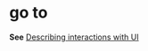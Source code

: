 # go to

**See** [Describing interactions with UI](/style-guide/procedures-instructions/describing-interactions-with-ui)
